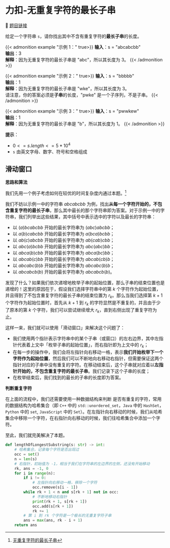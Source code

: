 # 力扣-无重复字符的最长子串 

    
:link: [题目链接](https://leetcode.cn/problems/longest-substring-without-repeating-characters)

给定一个字符串 `s`，请你找出其中不含有重复字符的**最长子串**的长度。

{{< admonition example "示例 1：" true>}}
**输入**：s = "abcabcbb"<br>
**输出**：3<br>
**解释**：因为无重复字符的最长子串是 "abc"，所以其长度为 3。
{{< /admonition >}}

{{< admonition example "示例 2：" true>}}
**输入**：s = "bbbbb"<br>
**输出**：1<br>
**解释**：因为无重复字符的最长子串是 "wke"，所以其长度为 3。<br>
     请注意，你的答案必须是**子串**的长度，"pwke" 是一个子序列，不是子串。
{{< /admonition >}}

{{< admonition example "示例 3：" true>}}
**输入**：s = "pwwkew"<br>
**输出**：1<br>
**解释**：因为无重复字符的最长子串是 "b"，所以其长度为 1。
{{< /admonition >}}

**提示**：

- $0 <= s.length <= 5 * 10^{4}$
- `s` 由英文字母、数字、符号和空格组成

## 滑动窗口

**思路和算法**

我们先用一个例子考虑如何在较优的时间复杂度内通过本题。[^1]

我们不妨以示例一中的字符串 $abcabcbb$ 为例，找出**从每一个字符开始的，不包含重复字符的最长子串**，那么其中最长的那个字符串即为答案。对于示例一中的字符串，我们列举出这些结果，其中括号中表示选中的字符以及最长的字符串：

- 以 $(a)bcabcbb$ 开始的最长字符串为 $(abc)abcbb$；
- 以 $a(b)cabcbb$ 开始的最长字符串为 $a(bca)bcbb$；
- 以 $ab(c)abcbb$ 开始的最长字符串为 $ab(cab)cbb$；
- 以 $abc(a)bcbb$ 开始的最长字符串为 $abc(abc)bb$；
- 以 $abca(b)cbb$ 开始的最长字符串为 $abca(bc)bb$；
- 以 $abcab(c)bb$ 开始的最长字符串为 $abcab(cb)b$；
- 以 $abcabc(b)b$ 开始的最长字符串为 $abcabc(b)b$；
- 以 $abcabcb(b)$ 开始的最长字符串为 $abcabcb(b)$。

发现了什么？如果我们依次递增地枚举子串的起始位置，那么子串的结束位置也是递增的！这里的原因在于，假设我们选择字符串中的第 $k$ 个字符作为起始位置，并且得到了不包含重复字符的最长子串的结束位置为 $r_{k}$。那么当我们选择第 $k+1$ 个字符作为起始位置时，首先从 $k+1$ 到 $r_{k}$ 的字符显然是不重复的，并且由于少了原本的第 $k$ 个字符，我们可以尝试继续增大 $r_{k}$，直到右侧出现了重复字符为止。

这样一来，我们就可以使用「滑动窗口」来解决这个问题了：

- 我们使用两个指针表示字符串中的某个子串（或窗口）的左右边界，其中左指针代表着上文中「枚举子串的起始位置」，而右指针即为上文中的 $r_{k}$；
- 在每一步的操作中，我们会将左指针向右移动一格，表示**我们开始枚举下一个字符作为起始位置**，然后我们可以不断地向右移动右指针，但需要保证这两个指针对应的子串中没有重复的字符。在移动结束后，这个子串就对应着以**左指针开始的，不包含重复字符的最长子串**。我们记录下这个子串的长度；
- 在枚举结束后，我们找到的最长的子串的长度即为答案。

**判断重复字符**

在上面的流程中，我们还需要使用一种数据结构来判断 是否有重复的字符，常用的数据结构为哈希集合（即 `C++` 中的 `std::unordered_set`，`Java` 中的 `HashSet`，`Python` 中的 `set`, `JavaScript` 中的 `Set`）。在左指针向右移动的时候，我们从哈希集合中移除一个字符，在右指针向右移动的时候，我们往哈希集合中添加一个字符。

至此，我们就完美解决了本题。

```python
def lengthOfLongestSubstring(s: str) -> int:
    # 哈希集合，记录每个字符是否出现过
    occ = set()
    n = len(s)
    # 右指针，初始值为 -1，相当于我们在字符串的左边界的左侧，还没有开始移动
    rk, ans = -1, 0
    for i in range(n):
        if i != 0:
            # 左指针向右移动一格，移除一个字符
            occ.remove(s[i - 1])
        while rk + 1 < n and s[rk + 1] not in occ:
            # 不断地移动右指针
            print(rk + 1, s[rk + 1])
            occ.add(s[rk + 1])
            rk += 1
        # 第 i 到 rk 个字符是一个极长的无重复字符子串
        ans = max(ans, rk - i + 1)
    return ans
```

[^1]: [无重复字符的最长子串](https://leetcode.cn/problems/longest-substring-without-repeating-characters/solutions/227999/wu-zhong-fu-zi-fu-de-zui-chang-zi-chuan-by-leetc-2/)








